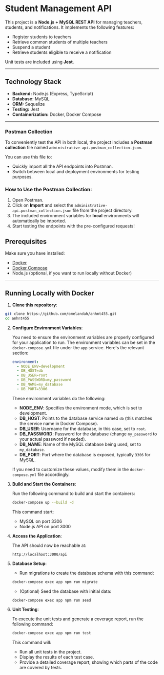 # Student Management API

This project is a **Node.js + MySQL REST API** for managing teachers, students, and notifications. It implements the following features:

- Register students to teachers
- Retrieve common students of multiple teachers
- Suspend a student
- Retrieve students eligible to receive a notification

Unit tests are included using **Jest**.

---

## Technology Stack

- **Backend:** Node.js (Express, TypeScript)
- **Database:** MySQL
- **ORM:** Sequelize
- **Testing:** Jest
- **Containerization:** Docker, Docker Compose

---

### Postman Collection

To conveniently test the API in both local, the project includes a **Postman collection** file named `administrative-api.postman_collection.json`.

You can use this file to:

- Quickly import all the API endpoints into Postman.
- Switch between local and deployment environments for testing purposes.

### How to Use the Postman Collection:

1. Open Postman.
2. Click on **Import** and select the `administrative-api.postman_collection.json` file from the project directory.
3. The included environment variables for **local** environments will automatically be imported.
4. Start testing the endpoints with the pre-configured requests!

## Prerequisites

Make sure you have installed:

- [Docker](https://www.docker.com/get-started)
- [Docker Compose](https://docs.docker.com/compose/install/)
- Node.js (optional, if you want to run locally without Docker)

---

## Running Locally with Docker

1. **Clone this repository**:

```bash
git clone https://github.com/omelandah/anhnt455.git
cd anhnt455
```

2. **Configure Environment Variables**:

   You need to ensure the environment variables are properly configured for your application to run. The environment variables can be set in the `docker-compose.yml` file under the `app` service. Here's the relevant section:

   ```yaml
   environment:
     - NODE_ENV=development
     - DB_HOST=db
     - DB_USER=root
     - DB_PASSWORD=my_password
     - DB_NAME=my_database
     - DB_PORT=3306
   ```

   These environment variables do the following:
   - **NODE_ENV**: Specifies the environment mode, which is set to development.
   - **DB_HOST**: Points to the database service named `db` (this matches the service name in Docker Compose).
   - **DB_USER**: Username for the database, in this case, set to `root`.
   - **DB_PASSWORD**: Password for the database (change `my_password` to your actual password if needed).
   - **DB_NAME**: Name of the MySQL database being used, set to `my_database`.
   - **DB_PORT**: Port where the database is exposed, typically `3306` for MySQL.

   If you need to customize these values, modify them in the `docker-compose.yml` file accordingly.

3. **Build and Start the Containers**:

   Run the following command to build and start the containers:

   ```bash
   docker-compose up --build -d
   ```

   This command start:
   - MySQL on port 3306
   - Node.js API on port 3000

4. **Access the Application**:

   The API should now be reachable at:

   ```
   http://localhost:3000/api
   ```

5. **Database Setup**:
   - Run migrations to create the database schema with this command:

   ```bash
   docker-compose exec app npm run migrate
   ```

   - (Optional) Seed the database with initial data:

   ```bash
   docker-compose exec app npm run seed
   ```

6. **Unit Testing**:

   To execute the unit tests and generate a coverage report, run the following command:

   ```bash
   docker-compose exec app npm run test
   ```

   This command will:
   - Run all unit tests in the project.
   - Display the results of each test case.
   - Provide a detailed coverage report, showing which parts of the code are covered by tests.
